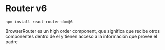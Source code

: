 # Router v6

`npm install react-router-dom@6`

BrowserRouter es un high order component, que significa que recibe otros componentes dentro de el y tienen acceso a la información que provee el padre
